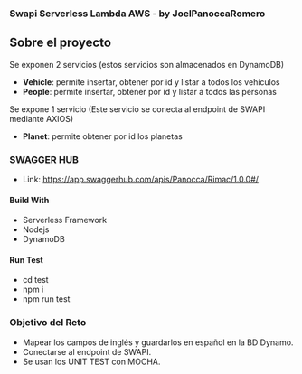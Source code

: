 ### Swapi Serverless Lambda AWS - by JoelPanoccaRomero

## Sobre el proyecto

Se exponen 2 servicios (estos servicios son almacenados en DynamoDB)
- **Vehicle**: permite insertar, obtener por id y listar a todos los vehículos
- **People**: permite insertar, obtener por id y listar a todos las personas

Se expone 1 servicio (Este servicio se conecta al endpoint de SWAPI mediante AXIOS)
- **Planet**: permite obtener por id los planetas

### SWAGGER HUB
- Link: https://app.swaggerhub.com/apis/Panocca/Rimac/1.0.0#/
#### Build With

- Serverless Framework
- Nodejs
- DynamoDB

#### Run Test

- cd test
- npm i
- npm run test

### Objetivo del Reto
- Mapear los campos de inglés y guardarlos en español en la BD Dynamo.
- Conectarse al endpoint de SWAPI.
- Se usan los UNIT TEST con MOCHA.